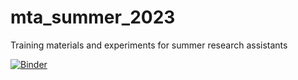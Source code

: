 # mta_summer_2023
Training materials and experiments for summer research assistants

[![Binder](https://mybinder.org/badge_logo.svg)](https://mybinder.org/v2/gh/cwf2/mta_summer_2023/HEAD)
